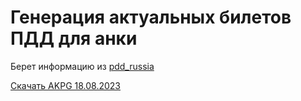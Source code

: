 # Генерация актуальных билетов ПДД для анки
Берет информацию из [pdd_russia](https://github.com/etspring/pdd_russia/tree/master)

[Скачать AKPG 18.08.2023]()